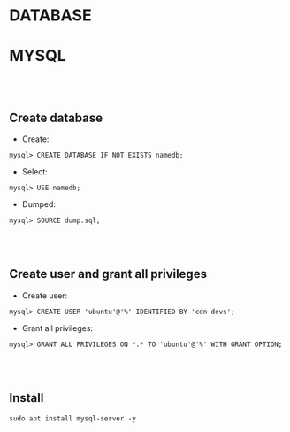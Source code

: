 # DATABASE

# MYSQL
<br><br>
## Create database
* Create:
```
mysql> CREATE DATABASE IF NOT EXISTS namedb;
```
* Select:
```
mysql> USE namedb;
```
* Dumped:
```
mysql> SOURCE dump.sql;
```
<br><br>
## Create user and grant all privileges
* Create user:
```
mysql> CREATE USER 'ubuntu'@'%' IDENTIFIED BY 'cdn-devs';
```
* Grant all privileges:
```
mysql> GRANT ALL PRIVILEGES ON *.* TO 'ubuntu'@'%' WITH GRANT OPTION;
```
<br><br>
## Install
```
sudo apt install mysql-server -y
```